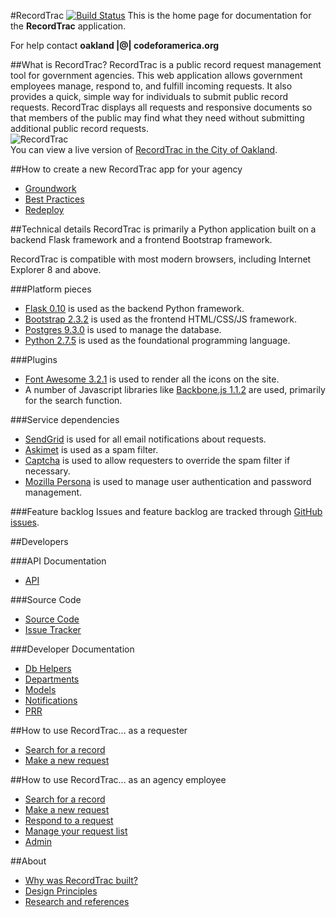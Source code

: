 
#RecordTrac [![Build Status](https://travis-ci.org/codeforamerica/recordtrac.png?branch=master)](https://travis-ci.org/codeforamerica/recordtrac)
This is the home page for documentation for the **RecordTrac** application.

For help contact **oakland |@| codeforamerica.org**

##What is RecordTrac?
RecordTrac is a public record request management tool for government agencies.  This web application allows government employees manage, respond to, and fulfill incoming requests.  It also provides a quick, simple way for individuals to submit public record requests. RecordTrac displays all requests and responsive documents so that members of the public may find what they need without submitting additional public record requests.  
![RecordTrac](https://github.com/codeforamerica/recordtrac/raw/readme/readme/generic_request.png "RecordTrac")  
You can view a live version of [RecordTrac in the City of Oakland](http://records.oaklandnet.com).


##How to create a new RecordTrac app for your agency
* [Groundwork](https://github.com/codeforamerica/recordtrac/blob/readme/readme/redeploy.md#groundwork)
* [Best Practices](https://github.com/codeforamerica/recordtrac/blob/readme/readme/redeploy.md#best-practices)
* [Redeploy](https://github.com/codeforamerica/recordtrac/blob/readme/readme/redeploy.md#redeploy)

##Technical details
RecordTrac is primarily a Python application built on a backend Flask framework and a frontend Bootstrap framework.

RecordTrac is compatible with most modern browsers, including Internet Explorer 8 and above.

###Platform pieces
* [Flask 0.10](http://flask.pocoo.org/) is used as the backend Python framework.
* [Bootstrap 2.3.2](http://getbootstrap.com/2.3.2) is used as the frontend HTML/CSS/JS framework.
* [Postgres 9.3.0](http://www.postgresapp.com/) is used to manage the database.
* [Python 2.7.5](http://www.python.org/getit) is used as the foundational programming language.

###Plugins
* [Font Awesome 3.2.1](http://fortawesome.github.io/Font-Awesome) is used to render all the icons on the site.
* A number of Javascript libraries like [Backbone.js 1.1.2](http://backbonejs.org/#) are used, primarily for the search function.

###Service dependencies
* [SendGrid](http://sendgrid.com/) is used for all email notifications about requests.
* [Askimet](http://akismet.com/) is used as a spam filter.
* [Captcha](http://www.captcha.net/) is used to allow requesters to override the spam filter if necessary.
* [Mozilla Persona](https://login.persona.org/) is used to manage user authentication and password management.

###Feature backlog
Issues and feature backlog are tracked through [GitHub issues](https://github.com/codeforamerica/recordtrac/issues).

##Developers

###API Documentation
* [API](http://codeforamerica.github.io/public-records/docs/1.0.0/api.html)

###Source Code
* [Source Code](https://github.com/codeforamerica/recordtrac)
* [Issue Tracker](https://github.com/codeforamerica/recordtrac/issues)

###Developer Documentation
* [Db Helpers](http://codeforamerica.github.io/public-records/docs/1.0.0/db-helpers.html)
* [Departments](http://codeforamerica.github.io/public-records/docs/1.0.0/departments.html)
* [Models](http://codeforamerica.github.io/public-records/docs/1.0.0/models.html)
* [Notifications](http://codeforamerica.github.io/public-records/docs/1.0.0/notifications.html)
* [PRR](http://codeforamerica.github.io/public-records/docs/1.0.0/prr.html)

##How to use RecordTrac... as a requester
* [Search for a record](#)
* [Make a new request](#)

##How to use RecordTrac... as an agency employee
* [Search for a record](#)
* [Make a new request](#)
* [Respond to a request](#)
* [Manage your request list](#)
* [Admin](#)

##About
* [Why was RecordTrac built?](http://codeforamerica.github.io/public-records/docs/1.0.0/about.html#_why_was_recordtrac_built)
* [Design Principles](http://codeforamerica.github.io/public-records/docs/1.0.0/about.html#_design_principles)
* [Research and references](http://codeforamerica.github.io/public-records/docs/1.0.0/about.html#_research_and_references)
